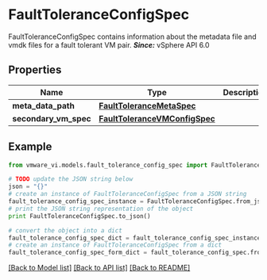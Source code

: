 # FaultToleranceConfigSpec

FaultToleranceConfigSpec contains information about the metadata file and vmdk files for a fault tolerant VM pair.  ***Since:*** vSphere API 6.0 

## Properties
Name | Type | Description | Notes
------------ | ------------- | ------------- | -------------
**meta_data_path** | [**FaultToleranceMetaSpec**](FaultToleranceMetaSpec.md) |  | [optional] 
**secondary_vm_spec** | [**FaultToleranceVMConfigSpec**](FaultToleranceVMConfigSpec.md) |  | [optional] 

## Example

```python
from vmware_vi.models.fault_tolerance_config_spec import FaultToleranceConfigSpec

# TODO update the JSON string below
json = "{}"
# create an instance of FaultToleranceConfigSpec from a JSON string
fault_tolerance_config_spec_instance = FaultToleranceConfigSpec.from_json(json)
# print the JSON string representation of the object
print FaultToleranceConfigSpec.to_json()

# convert the object into a dict
fault_tolerance_config_spec_dict = fault_tolerance_config_spec_instance.to_dict()
# create an instance of FaultToleranceConfigSpec from a dict
fault_tolerance_config_spec_form_dict = fault_tolerance_config_spec.from_dict(fault_tolerance_config_spec_dict)
```
[[Back to Model list]](../README.md#documentation-for-models) [[Back to API list]](../README.md#documentation-for-api-endpoints) [[Back to README]](../README.md)



